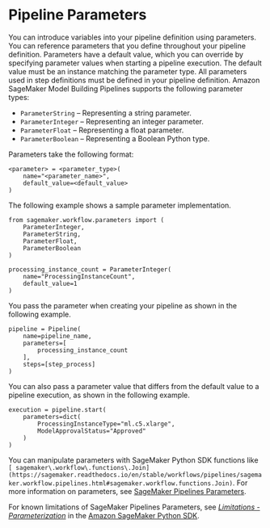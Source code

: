 # Pipeline Parameters<a name="build-and-manage-parameters"></a>

You can introduce variables into your pipeline definition using parameters\. You can reference parameters that you define throughout your pipeline definition\. Parameters have a default value, which you can override by specifying parameter values when starting a pipeline execution\. The default value must be an instance matching the parameter type\. All parameters used in step definitions must be defined in your pipeline definition\. Amazon SageMaker Model Building Pipelines supports the following parameter types: 
+  `ParameterString` – Representing a string parameter\. 
+  `ParameterInteger` – Representing an integer parameter\. 
+  `ParameterFloat` – Representing a float parameter\.
+  `ParameterBoolean` – Representing a Boolean Python type\.

Parameters take the following format:

```
<parameter> = <parameter_type>(
    name="<parameter_name>",
    default_value=<default_value>
)
```

The following example shows a sample parameter implementation\.

```
from sagemaker.workflow.parameters import (
    ParameterInteger,
    ParameterString,
    ParameterFloat,
    ParameterBoolean
)

processing_instance_count = ParameterInteger(
    name="ProcessingInstanceCount",
    default_value=1
)
```

You pass the parameter when creating your pipeline as shown in the following example\.

```
pipeline = Pipeline(
    name=pipeline_name,
    parameters=[
        processing_instance_count
    ],
    steps=[step_process]
)
```

You can also pass a parameter value that differs from the default value to a pipeline execution, as shown in the following example\.

```
execution = pipeline.start(
    parameters=dict(
        ProcessingInstanceType="ml.c5.xlarge",
        ModelApprovalStatus="Approved"
    )
)
```

You can manipulate parameters with SageMaker Python SDK functions like `[ sagemaker\.workflow\.functions\.Join](https://sagemaker.readthedocs.io/en/stable/workflows/pipelines/sagemaker.workflow.pipelines.html#sagemaker.workflow.functions.Join)`\. For more information on parameters, see [ SageMaker Pipelines Parameters](https://sagemaker.readthedocs.io/en/stable/workflows/pipelines/sagemaker.workflow.pipelines.html#parameters)\.

For known limitations of SageMaker Pipelines Parameters, see *[Limitations \- Parameterization](https://sagemaker.readthedocs.io/en/stable/amazon_sagemaker_model_building_pipeline.html#parameterization)* in the [Amazon SageMaker Python SDK](https://sagemaker.readthedocs.io)\.